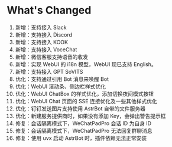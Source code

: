 # What's Changed

1. 新增：支持接入 Slack
2. 新增：支持接入 Discord
3. 新增：支持接入 KOOK
4. 新增：支持接入 VoceChat
5. 新增：微信客服支持语音的收发
6. 新增：实现 WebUI 的 i18n 模型，WebUI 现已支持 English。
7. 新增：支持接入 GPT SoVITS
8. 优化：支持通过引用 Bot 消息来唤醒 Bot
9.  优化：WebUI 滚动条、侧边栏样式优化
10. 优化：WebUI ChatBox 的样式优化，添加切换夜间模式按钮
11. 优化：WebUI Chat 页面的 SSE 连接优化及一些其他样式优化
12. 优化：钉钉发送图片支持使用 AstrBot 自带的文件服务器
13. 优化：新建服务提供商时，如果没有添加 Key，会弹出警告提示框
14. 修复：会话隔离模式下，WeChatPadPro 会话 ID 为自身 ID
15. 修复：会话隔离模式下，WeChatPadPro 无法回复群聊消息
16. 修复：使用 uvx 启动 AstrBot 时，插件依赖无法正常安装
